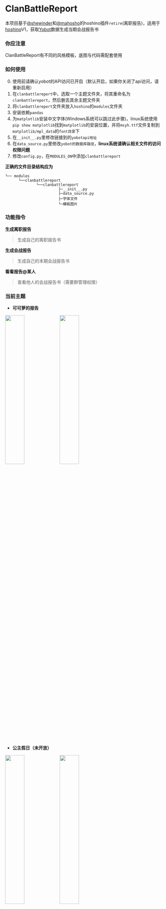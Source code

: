 # ClanBattleReport
本项目基于[@shewinder](https://github.com/shewinder)和[@mahosho](https://github.com/mahosho)的hoshino插件``retire``(离职报告)，适用于[hoshino](https://github.com/Ice-Cirno/HoshinoBot)V1，获取[Yobot](https://github.com/pcrbot/yobot)数据生成当期会战报告书

### 你应注意
ClanBattleReport有不同的风格模板，底图与代码需配套使用

### 如何使用
0. 使用前请确认yobot的API访问已开启（默认开启，如果你关闭了api访问，请重新启用）
1. 在``clanbattlereport``中，选取一个主题文件夹，将其重命名为``clanbattlereport``，然后删去其余主题文件夹
2. 将``clanbattlereport``文件夹放入``hoshino``的``modules``文件夹
3. 安装依赖``pandas``
4. 为``matplotlib``安装中文字体(Windows系统可以跳过此步骤)，linux系统使用``pip show matplotlib``找到``matplotlib``的安装位置，并将``msyh.ttf``文件复制到``matplotlib/mpl_data``的``font目录``下
5. 在``__init__.py``里修改链接到的``yobotapi地址``
6. 在``data_source.py``里修改``yobot的数据库路径``，**linux系统请确认相关文件的访问权限问题**
7. 修改``config.py``，在``MODULES_ON``中添加``clanbattlereport``

**正确的文件目录结构应为**
```
└── modules
      └──clanbattlereport
              └──clanbattlereport
                        ├─__init__.py
                        ├─data_source.py
                        ├─字体文件
                        └─模板图片
```

### 功能指令
**生成离职报告**
> 生成自己的离职报告书

**生成会战报告**
> 生成自己的本期会战报告书

**看看报告@某人**
> 查看他人的会战报告书（需要群管理权限）

### 当前主题
* **可可萝的报告**

<img src="https://i.loli.net/2020/08/09/DKysZJFr3RXlIWL.jpg" width="35%"><img src="https://i.loli.net/2020/08/09/KyzeSGC6JFLNmBv.jpg" width="35%">

* **公主假日（未开放）**

<img src="https://i.loli.net/2020/08/09/QgR2pNCMAT6BhOI.jpg" width="35%"><img src="https://i.loli.net/2020/08/09/uYPsrHERLFTOGa9.jpg" width="35%">
